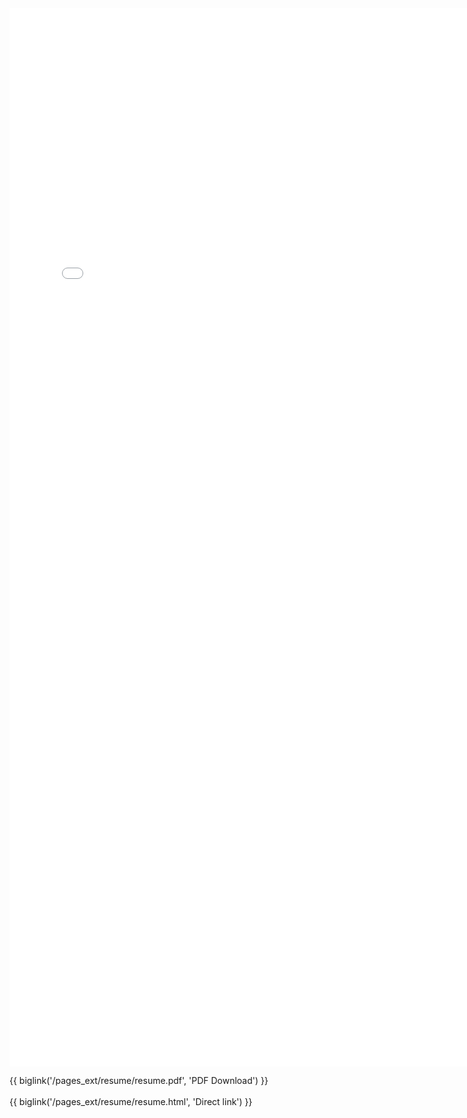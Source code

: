 <iframe src='/pages_ext/resume/resume.html' style="border: 0; width:768; height:1693px;" scrolling=no></iframe>


{{ biglink('/pages_ext/resume/resume.pdf', 'PDF Download') }}
<br/>
<br/>
{{ biglink('/pages_ext/resume/resume.html', 'Direct link') }}
